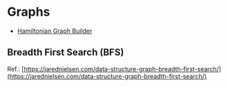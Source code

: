 # Graphs
* [Hamiltonian Graph Builder](http://bl.ocks.org/christophermanning/1703449)

## Breadth First Search (BFS)
Ref.: [https://jarednielsen.com/data-structure-graph-breadth-first-search/](https://jarednielsen.com/data-structure-graph-breadth-first-search/)

